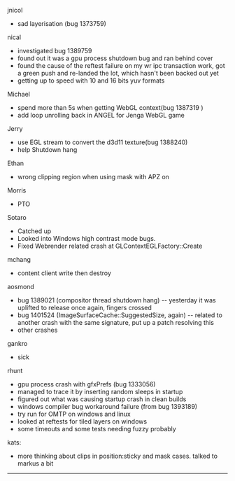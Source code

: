 jnicol
* sad layerisation (bug 1373759)



nical
* investigated bug 1389759
* found out it was a gpu process shutdown bug and ran behind cover
* found the cause of the reftest failure on my wr ipc transaction work, got a green push and re-landed the lot, which hasn't been backed out yet
* getting up to speed with 10 and 16 bits yuv formats  





Michael
* spend more than 5s when getting WebGL context(bug 1387319 )
* add loop unrolling back in ANGEL for Jenga WebGL game 

Jerry
* use EGL stream to convert the d3d11 texture(bug 1388240)
* help Shutdown hang

Ethan
*  wrong clipping region when using mask with APZ on

Morris
* PTO



Sotaro
* Catched up
* Looked into Windows high contrast mode bugs.
* Fixed Webrender related crash at GLContextEGLFactory::Create



mchang
* content client write then destroy



aosmond
* bug 1389021 (compositor thread shutdown hang) -- yesterday it was uplifted to release once again, fingers crossed
* bug 1401524 (ImageSurfaceCache::SuggestedSize, again) -- related to another crash with the same signature, put up a patch resolving this
* other crashes



gankro
* sick



rhunt
* gpu process crash with gfxPrefs (bug 1333056)
* managed to trace it by inserting random sleeps in startup
* figured out what was causing startup crash in clean builds
* windows compiler bug workaround failure (from bug 1393189)
* try run for OMTP on windows and linux
* looked at reftests for tiled layers on windows
* some timeouts and some tests needing fuzzy probably



kats:
* more thinking about clips in position:sticky and mask cases. talked to markus a bit

________________


